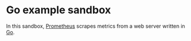 # Go example sandbox

In this sandbox, [Prometheus](https://prometheus.io) scrapes metrics from a web server written in [Go](https://golang.org).